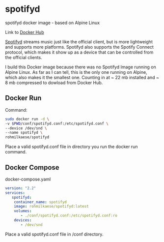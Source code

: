 # spotifyd
spotifyd docker image - based on Alpine Linux

Link to [Docker Hub](https://hub.docker.com/r/rohmilkaese/spotifyd)

[Spotifyd](https://github.com/Spotifyd/spotifyd) streams music just like the official client, but is more lightweight and supports more platforms. Spotifyd also supports the Spotify Connect protocol, which makes it show up as a device that can be controlled from the official clients.

I build this Docker image because there was no Spotifyd Image running on Alpine Linux. As far as I can tell, this is the only one running on Alpine, which also makes it the smallest one. Counting in at ~ 22 mb installed and ~ 8 mb compressed to dowload from Docker Hub.

## Docker Run

Command:

```bash
sudo docker run -d \
-v $PWD/conf/spotifyd.conf:/etc/spotifyd.conf \
--device /dev/snd \
--name spotifyd \
rohmilkaese/spotifyd
```
Place a valid spotifyd.conf file in directory you run the docker run command.

## Docker Compose

docker-compose.yaml
```yaml
version: "2.2"
services:
   spotifyd:
    container_name: spotifyd
    image: rohmilkaese/spotifyd:latest
    volumes:
       - ./conf/spotifyd.conf:/etc/spotifyd.conf:ro
    devices:
       - /dev/snd
```
Place a valid spotifyd.conf file in /conf directory.
